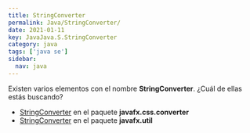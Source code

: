 ```yaml
---
title: StringConverter
permalink: Java/StringConverter/
date: 2021-01-11
key: JavaJava.S.StringConverter
category: java
tags: ['java se']
sidebar: 
  nav: java
---
```


Existen varios elementos con el nombre **StringConverter**. ¿Cuál de ellas estás buscando?
<ul>
<li><a href="/Java/StringConverter-javafx-css-converter/">StringConverter</a> en el paquete <strong>javafx.css.converter</strong></li>
<li><a href="/Java/StringConverter-javafx-util/">StringConverter</a> en el paquete <strong>javafx.util</strong></li>
<ul>
